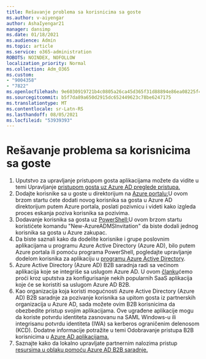 ```yaml
---
title: Rešavanje problema sa korisnicima sa goste
ms.author: v-aiyengar
author: AshaIyengar21
manager: dansimp
ms.date: 01/18/2021
ms.audience: Admin
ms.topic: article
ms.service: o365-administration
ROBOTS: NOINDEX, NOFOLLOW
localization_priority: Normal
ms.collection: Adm_O365
ms.custom:
- "9004358"
- "7822"
ms.openlocfilehash: 9e6030919721b4c0805a26ca45d365f31d88894e86ea08225f47576e7d152047
ms.sourcegitcommit: b5f7da89a650d2915dc652449623c78be6247175
ms.translationtype: MT
ms.contentlocale: sr-Latn-RS
ms.lasthandoff: 08/05/2021
ms.locfileid: "53939393"
---
```

# <a name="troubleshoot-guest-user-issues"></a>Rešavanje problema sa korisnicima sa goste

1. Uputstvo za upravljanje pristupom gosta aplikacijama možete da vidite u temi Upravljanje [pristupom gosta uz Azure AD preglede pristupa.](https://docs.microsoft.com/azure/active-directory/governance/manage-guest-access-with-access-reviews)
1. Dodajte korisnike sa u goste u direktorijum na [Azure portalu:](https://docs.microsoft.com/azure/active-directory/external-identities/b2b-quickstart-add-guest-users-portal)U ovom brzom startu ćete dodati novog korisnika sa gosta u Azure AD direktorijum putem Azure portala, poslati pozivnicu i videti kako izgleda proces eskanja poziva korisnika sa pozivima.
1. Dodavanje korisnika sa gosta uz [PowerShell:](https://docs.microsoft.com/azure/active-directory/external-identities/b2b-quickstart-invite-powershell)U ovom brzom startu koristićete komandu "New-AzureADMSInvitation" da biste dodali jednog korisnika sa gosta u Azure zakupac.
1. Da biste saznali kako da dodelite korisnike i grupe poslovnim aplikacijama u programu Azure Active Directory (Azure AD), bilo putem Azure portala ili pomoću programa PowerShell, pogledajte upravljanje dodelom korisnika za aplikaciju u [programu Azure Active Directory](https://docs.microsoft.com/azure/active-directory/manage-apps/assign-user-or-group-access-portal). 
1. Azure Active Directory (Azure AD) B2B saradnja radi sa većinom aplikacija koje se integriše sa uslugom Azure AD. U ovom [članku](https://docs.microsoft.com/azure/active-directory/external-identities/configure-saas-apps)ćemo proći kroz uputstva za konfigurisanje nekih popularnih SaaS aplikacija koje će se koristiti sa uslugom Azure AD B2B.
1. Kao organizacija koja koristi mogućnosti Azure Active Directory (Azure AD) B2B saradnje za pozivanje korisnika sa upitom gosta iz partnerskih organizacija u Azure AD, sada možete ovim B2B korisnicima da obezbedite pristup svojim aplikacijama. Ove ugrađene aplikacije mogu da koriste potvrdu identiteta zasnovanu na SAML Windows-u ili integrisanu potvrdu identiteta (IWA) sa kerberos ograničenim delenosom (KCD). Dodatne informacije potražite u temi Odobravanje pristupa B2B korisnicima u [Azure AD aplikacijama.](https://docs.microsoft.com/azure/active-directory/external-identities/hybrid-cloud-to-on-premises)
1. Saznajte kako da lokalno upravljate partnernim nalozima pristup [resursima u oblaku pomoću Azure AD B2B saradnje.](https://docs.microsoft.com/azure/active-directory/external-identities/hybrid-on-premises-to-cloud)